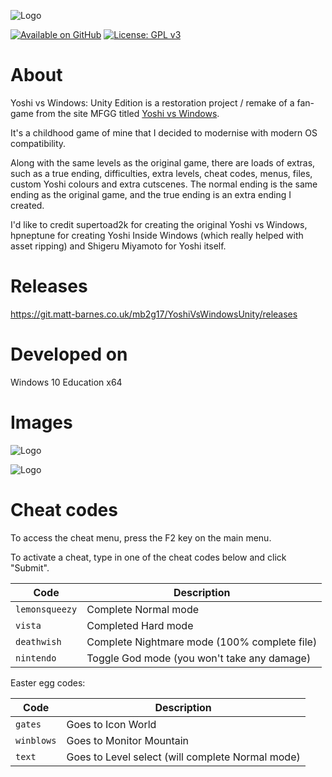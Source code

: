 ![Logo](logo.fw.png)

[![Available on GitHub](https://img.shields.io/badge/Available%20on-GitHub-white?style=flat-square&logo=github)](https://github.com/mb2g17/YoshiVsWindowsUnity)
[![License: GPL v3](https://img.shields.io/badge/Licensed%20under-GPLv3-blue?logo=gnu)](https://www.gnu.org/licenses/gpl-3.0)

# About

Yoshi vs Windows: Unity Edition is a restoration project / remake of a fan-game from the site MFGG titled [Yoshi vs Windows](https://www.mfgg.net/index.php?act=resdb&param=02&c=2&id=318).

It's a childhood game of mine that I decided to modernise with modern OS compatibility.

Along with the same levels as the original game, there are loads of extras, such as a true ending, difficulties, extra levels, cheat codes, menus, files, custom Yoshi colours and extra cutscenes. The normal ending is the same ending as the original game, and the true ending is an extra ending I created.

I'd like to credit supertoad2k for creating the original Yoshi vs Windows, hpneptune for creating Yoshi Inside Windows (which really helped with asset ripping) and Shigeru Miyamoto for Yoshi itself.

# Releases

https://git.matt-barnes.co.uk/mb2g17/YoshiVsWindowsUnity/releases

# Developed on

Windows 10 Education x64

# Images

![Logo](Screenshot_1.jpg)

![Logo](Screenshot_2.jpg)

# Cheat codes

To access the cheat menu, press the F2 key on the main menu.

To activate a cheat, type in one of the cheat codes below and click "Submit".

Code | Description
--- | ---
`lemonsqueezy` | Complete Normal mode
`vista` | Completed Hard mode
`deathwish` | Complete Nightmare mode (100% complete file)
`nintendo` | Toggle God mode (you won't take any damage)

Easter egg codes:

Code | Description
--- | ---
`gates` | Goes to Icon World
`winblows` | Goes to Monitor Mountain
`text` | Goes to Level select (will complete Normal mode)
